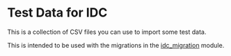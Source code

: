 
# Test Data for IDC

This is a collection of CSV files you can use to import some test data. 

This is intended to be used with the migrations in the [idc_migration](https://github.com/jhu-idc/idc_migration) module. 


